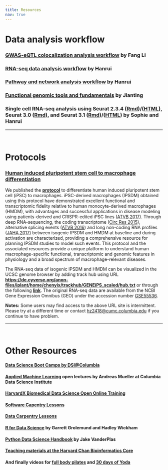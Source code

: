 ```yaml
---
title: Resources
nav: true
---
```


    

# **Data analysis workflow**
    
### [GWAS-eQTL colocalization analysis workflow](https://hanruizhang.github.io/GWAS-eQTL-Colocalization/) by **Fang Li**
### [RNA-seq data analysis workflow](https://hanruizhang.github.io/RNAseq-analysis-workflow/) by Hanrui
### [Pathway and network analysis workflow](https://hanruizhang.github.io/Pathway-Network-Analysis/) by Hanrui  
### [Functional genomic tools and fundamentals](https://hanruizhang.github.io/Functional-Genomic-Tools/Functional_Genomics_Tools.html) by **Jianting**
### Single cell RNA-seq analysis using Seurat 2.3.4 ([Rmd](/file/scRNAseq_Tutorial_latest.Rmd))/([HTML](/file/scRNAseq_Tutorial_latest.html)), Seurat 3.0 ([Rmd](/file/Zhang_Seurat_PBMC_20191001.Rmd)), and Seurat 3.1 ([Rmd](/file/00_Seurat_PBMC_20200310.Rmd))/([HTML](/file/00_Seurat_PBMC_20200310.html)) by **Sophie** and Hanrui   
      
------
&nbsp;
# **Protocols**
### [**Human induced pluripotent stem cell to macrophage differentiation**](https://currentprotocols.onlinelibrary.wiley.com/doi/full/10.1002/cpsc.74)

We published the **[protocol](https://currentprotocols.onlinelibrary.wiley.com/doi/full/10.1002/cpsc.74)** to differentiate human induced pluripotent stem cell (iPSC) to macrophages.  iPSC-derived macrophages (IPSDM) obtained using this protocol have demonstrated excellent functional and transcriptomic fidelity relative to human monocyte-derived macrophages (HMDM), with advantages and successful applications in disease modeling using patients-derived and CRISPR-edited iPSC lines ([ATVB 2017](https://www.ncbi.nlm.nih.gov/pmc/articles/PMC5659288)). Through deep RNA-sequencing, the coding transcriptome ([Circ Res 2015](https://www.ncbi.nlm.nih.gov/pmc/articles/PMC4565503/)), alternative splicing events ([ATVB 2016](https://www.ncbi.nlm.nih.gov/pmc/articles/PMC4919157/)) and long non-coding RNA profiles ([JAHA 2017](https://www.ahajournals.org/doi/full/10.1161/JAHA.117.007431?url_ver=Z39.88-2003&rfr_id=ori:rid:crossref.org&rfr_dat=cr_pub%3dpubmed)) between isogenic IPSDM and HMDM at baseline and during activation are characterized, providing a comprehensive resource for planning IPSDM studies to model such events. This protocol and the associated resources provide a unique platform to understand human macrophage-specific functional, transcriptomic and genomic features in physiology and a broad spectrum of macrophage-relevant diseases.

The RNA-seq data of isogenic IPSDM and HMDM can be visualized in the UCSC genome browser by adding track hub using URL **https://de.cyverse.org/anon-files/iplant/home/chenyix/trackhub/GENEiPS_scaled/hub.txt** or through the following **[link](http://genome.ucsc.edu/cgi-bin/hgTracks?db=hg19&hubUrl=https://de.cyverse.org/anon-files/iplant/home/chenyix/trackhub/GENEiPS_scaled/hub.txt)**. The original RNA-seq data are available from the NCBI Gene Expression Omnibus (GEO) under the accession number [GSE55536](https://www.ncbi.nlm.nih.gov/geo/query/acc.cgi?acc=GSE55536).

**Notes:** Some users may find access to the above URL site is intermittent. Please try at a different time or contact hz2418@cumc.columbia.edu if you continue to have problem.

------
&nbsp;
# **Other Resources**
#### [Data Science Boot Camps by DSI@Columbia](https://github.com/DS-BootCamp-DSI-Columbia)
#### [Applied Machine Learning](https://www.youtube.com/channel/UCMEXgDffQy6nS2a74Gby8ZA/videos) open lectures by Andreas Mueller at Columbia Data Science Institute
#### [HarvardX Biomedical Data Science Open Online Training](https://rafalab.github.io/pages/harvardx.html)
#### [Software Capentry Lessons](https://software-carpentry.org/lessons/)
#### [Data Carpentry Lessons](https://datacarpentry.org/lessons/#genomics-workshop)
#### [R for Data Science](https://r4ds.had.co.nz/index.html) by Garrett Grolemund and Hadley Wickham
#### [Python Data Science Handbook](https://jakevdp.github.io/PythonDataScienceHandbook/) by Jake VanderPlas
#### [Teaching materials at the Harvard Chan Bioinformatics Core](https://github.com/hbctraining)
#### And finally videos for [full body pilates](https://www.youtube.com/watch?v=sKIqLUlPGBw) and [30 days of Yoda](https://www.youtube.com/watch?v=oBu-pQG6sTY&list=RDQMkJ0HOrXEwlk&start_radio=1)

  


